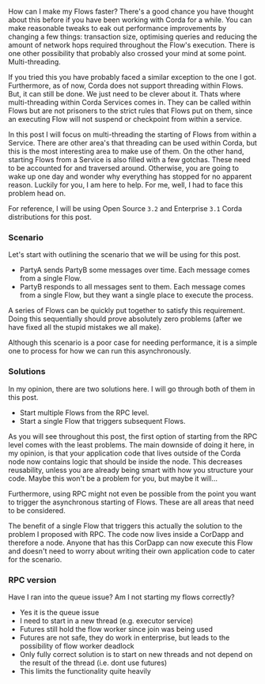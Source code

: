 How can I make my Flows faster? There's a good chance you have thought about this before if you have been working with Corda for a while. You can make reasonable tweaks to eak out performance improvements by changing a few things: transaction size, optimising queries and reducing the amount of network hops required throughout the Flow's execution. There is one other possibility that probably also crossed your mind at some point. Multi-threading. 

If you tried this you have probably faced a similar exception to the one I got. Furthermore, as of now, Corda does not support threading within Flows. But, it can still be done. We just need to be clever about it. Thats where multi-threading within Corda Services comes in. They can be called within Flows but are not prisoners to the strict rules that Flows put on them, since an executing Flow will not suspend or checkpoint from within a service.

In this post I will focus on multi-threading the starting of Flows from within a Service. There are other area's that threading can be used within Corda, but this is the most interesting area to make use of them. On the other hand, starting Flows from a Service is also filled with a few gotchas. These need to be accounted for and traversed around. Otherwise, you are going to wake up one day and wonder why everything has stopped for no apparent reason. Luckily for you, I am here to help. For me, well, I had to face this problem head on.

For reference, I will be using Open Source `3.2` and Enterprise `3.1` Corda distributions for this post.

### Scenario

Let's start with outlining the scenario that we will be using for this post.

- PartyA sends PartyB some messages over time. Each message comes from a single Flow.
- PartyB responds to all messages sent to them. Each message comes from a single Flow, but they want a single place to execute the process.

A series of Flows can be quickly put together to satisfy this requirement. Doing this sequentially should prove absolutely zero problems (after we have fixed all the stupid mistakes we all make).

Although this scenario is a poor case for needing performance, it is a simple one to process for how we can run this asynchronously. 

### Solutions

In my opinion, there are two solutions here. I will go through both of them in this post.
- Start multiple Flows from the RPC level.
- Start a single Flow that triggers subsequent Flows.

As you will see throughout this post, the first option of starting from the RPC level comes with the least problems. The main downside of doing it here, in my opinion, is that your application code that lives outside of the Corda node now contains logic that should be inside the node. This decreases reusability, unless you are already being smart with how you structure your code. Maybe this won't be a problem for you, but maybe it will...

Furthermore, using RPC might not even be possible from the point you want to trigger the asynchronous starting of Flows. These are all areas that need to be considered.

The benefit of a single Flow that triggers this actually the solution to the problem I proposed with RPC. The code now lives inside a CorDapp and therefore a node. Anyone that has this CorDapp can now execute this Flow and doesn't need to worry about writing their own application code to cater for the scenario.

### RPC version

Have I ran into the queue issue? Am I not starting my flows correctly?
- Yes it is the queue issue
- I need to start in a new thread (e.g. executor service)
- Futures still hold the flow worker since join was being used
- Futures are not safe, they do work in enterprise, but leads to the possibility of flow worker deadlock
- Only fully correct solution is to start on new threads and not depend on the result of the thread (i.e. dont use futures)
- This limits the functionality quite heavily